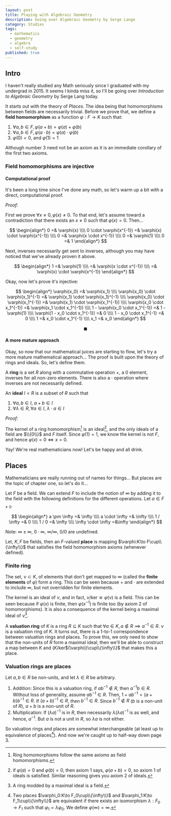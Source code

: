 ```yaml
---
layout: post
title: Playing with Algebraic Geometry
description: Going over Algebraic Geometry by Serge Lange
category: Studies
tags:
  - mathematics
  - geometry
  - algebra
  - self-study
published: true
---
```


## Intro
I haven't really studied any Math seriously since I graduated with my undergrad in 2015. It seems I kinda miss it, so I'll be going over *Introduction to Algebraic Geometry* by Serge Lang today.

It starts out with the theory of *Places*. The idea being that homomorphisms between fields are necessarily trivial. Before we prove that, we define a **field homomorphism** as a function $\varphi:F\to K$ such that:
1. $\forall a,b \in F, \varphi(a + b) = \varphi(a) + \varphi(b)$
1. $\forall a,b \in F, \varphi(a \cdot b) = \varphi(a) \cdot \varphi(b)$
1. $\varphi(0) = 0$, and $\varphi(1) = 1$

Although number 3 need not be an axiom as it is an immediate corollary of the first two axioms.

### Field homomorphisms are injective
#### Computational proof

It's been a long time since I've done any math, so let's warm up a bit with a direct, computational proof.

*Proof:*

First we prove $\forall x \neq 0, \varphi(x) \neq 0$. To that end, let's assume toward a contradiction that there exists an $x \neq 0$ such that $\varphi(x) = 0$. Then...

$$
\begin{align*}
	0 =& \varphi(x) \\\\
	0 \cdot \varphi(x^{-1}) =& \varphi(x) \cdot \varphi(x^{-1}) \\\\
	0 =& \varphi(x \cdot x^{-1}) \\\\
	0 =& \varphi(1) \\\\
	0 =& 1
\end{align*}
$$

Next, inverses necessarily get sent to inverses, although you may have noticed that we've already proven it above.

$$
\begin{align*}
	1 =& \varphi(1) \\\\
	=& \varphi(x \cdot x^{-1}) \\\\
	=& \varphi(x) \cdot \varphi(x^{-1})
\end{align*}
$$

Okay, now let's prove it's injective:

$$
\begin{align*}
	\varphi(x_0) =& \varphi(x_1) \\\\
	\varphi(x_0) \cdot \varphi(x_1)^{-1} =& \varphi(x_1) \cdot \varphi(x_1)^{-1} \\\\
	\varphi(x_0) \cdot \varphi(x_1^{-1}) =& \varphi(x_1) \cdot \varphi(x_1^{-1}) \\\\
	\varphi(x_0 \cdot x_1^{-1}) =& \varphi(x_1 \cdot x_1^{-1}) \\\\
	1 - \varphi(x_0 \cdot x_1^{-1}) =& 1 - \varphi(1) \\\\
	\varphi(1 - x_0 \cdot x_1^{-1}) =& 0 \\\\
	1 - x_0 \cdot x_1^{-1} =& 0 \\\\
	1 =& x_0 \cdot x_1^{-1} \\\\
	x_1 =& x_0
\end{align*}
$$

$$
\blacksquare
$$

#### A more mature approach
Okay, so now that our mathematical juices are starting to flow, let's try a more mature mathematical approach... The proof is built upon the theory of rings and ideals. So, let's define them.

A **ring** is a set $R$ along with a commutative operation $+$, a $0$ element, inverses for all non-zero elements. There is also a $\cdot$ operation where inverses are not necessarily defined.

An **ideal** $I \lt R$ is a subset of $R$ such that
1. $\forall a, b \in I$, $a + b \in I$
1. $\forall \lambda \in R, \forall a \in I$, $\lambda \cdot a \in I$

*Proof:*

The kernel of a ring homomorphism[^ring_homo] is an ideal[^kernel-ideal], and the only ideals of a field are $\\{0\\}$ and $F$ itself. Since $\varphi(1) = 1$, we know the kernel is not $F$, and hence $\varphi(x) = 0 \iff x = 0$.

[^ring_homo]: Ring homomorphisms follow the same axioms as field homomorphisms.
[^kernel-ideal]: if $\varphi(a) = 0$ and $\varphi(b) = 0$, then axiom 1 says, $\varphi(a + b) = 0$, so axiom 1 of ideals is satisfied. Similar reasoning gives you axiom 2 of ideals.

Yay! We're real mathematicians now! Let's be happy and all drink.

## Places

Mathematicians are really running out of names for things... But places are the topic of chapter one, so let's do it...

Let $F$ be a field. We can extend $F$ to include the notion of $\infty$ by adding it to the field with the following definitions for the different operations. Let $a\in F_{\neq 0}$.

$$
\begin{align*}
a \pm \infty =& \infty \\\\
a \cdot \infty =& \infty \\\\
1 / \infty =& 0 \\\\
1 / 0 =& \infty \\\\
\infty \cdot \infty =&\infty
\end{align*}
$$

Note: $\infty \pm \infty$, $0\cdot \infty$, $\infty / \infty$, $0 / 0$ are undefined.

Let, $K,F$ be fields, then an $F$-valued **place** is mapping $\varphi:K\to F\cup\\{\infty\\}$ that satisfies the field homomorphism axioms (whenever defined).

### Finite ring
The set, $\nu \subset K$, of elements that don't get mapped to $\infty$ (called the **finite elements** of $\varphi$) form a ring. This can be seen because $+$ and $\cdot$ are extended to include $\infty$, but not overridden for finite elements.

The kernel is an ideal of $\nu$, and in fact, $\nu/\text{ker} \cong \varphi(\nu)$ is a field. This can be seen because if $\varphi(x)$ is finite, then $\varphi(x^{-1})$ is finite too (by axiom 2 of homomorphisms). It is also a consequence of the kernel being a maximal ideal of $\nu$[^ring-mod-max-ideal].

[^ring-mod-max-ideal]: A ring modded by a maximal ideal is a field.

A **valuation ring** of $K$ is a ring $R\subseteq K$ such that $\forall a \in K, a\notin R \implies a^{-1}\in R$. $\nu$ is a valuation ring of $K$. It turns out, there is a 1-to-1 correspondence between valuation rings and places. To prove this, we only need to show that the non-units of $R$ form a maximal ideal, then we'll be able to construct a map between $K$ and $(K/$ker$(\varphi))\cup\\{\infty\\}$ that makes this a place.

### Valuation rings are places

Let $a, b\in R$ be non-units, and let $\lambda \in R$ be arbitrary.
1. Addition: Since this is a valuation ring, if $ab^{-1}\notin R$, then $a^{-1}b\in R$. Without loss of generality, assume $ab^{-1}\in R$. Then, $1 + ab^{-1} = (a + b)b^{-1}\in R$. If $(a + b)^{-1}\in R$, then $b^{-1}\in R$. Since $b^{-1}\notin R$ ($b$ is a non-unit of $R$), $a+b$ is a non-unit of $R$.
1. Multiplication: If $(\lambda a)^{-1}$ is in $R$, then necessarily $\lambda(\lambda a)^{-1}$ is as well, and hence, $a^{-1}$. But $a$ is not a unit in $R$, so $\lambda a$ is not either.

So valuation rings and places are somewhat interchangeable (at least up to equivalence of places[^equivalence-of-places]). And now we're caught up to half-way down page 3.

[^equivalence-of-places]: Two places $\varphi_0:K\to F_0\cup\\{\infty\\}$ and $\varphi_1:K\to F_1\cup\\{\infty\\}$ are equivalent if there exists an isomorphism $\lambda:F_0 \to F_1$ such that $\varphi_1 = \lambda\varphi_0$. We define $\varphi(\infty) = \infty$.
